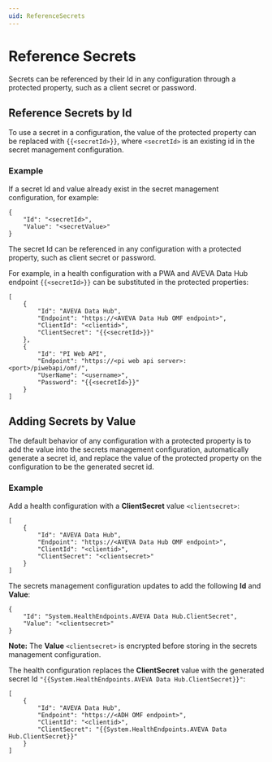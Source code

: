 ```yaml
---
uid: ReferenceSecrets
---
```


# Reference Secrets

Secrets can be referenced by their Id in any configuration through a protected property, such as a client secret or password.

## Reference Secrets by Id

To use a secret in a configuration, the value of the protected property can be replaced with `{{<secretId>}}`, where `<secretId>` is an existing id in the secret management configuration.

### Example

If a secret Id and value already exist in the secret management configuration, for example:

```code
{
    "Id": "<secretId>",
    "Value": "<secretValue>"
}
```
The secret Id can be referenced in any configuration with a protected property, such as client secret or password.

For example, in a health configuration with a PWA and AVEVA Data Hub endpoint `{{<secretId>}}` can be substituted in the protected properties:

```code
[
    {
        "Id": "AVEVA Data Hub",
        "Endpoint": "https://<AVEVA Data Hub OMF endpoint>",
        "ClientId": "<clientid>",
        "ClientSecret": "{{<secretId>}}"
    },
    {
        "Id": "PI Web API",
        "Endpoint": "https://<pi web api server>:<port>/piwebapi/omf/",
        "UserName": "<username>",
        "Password": "{{<secretId>}}"
    }
]
```

## Adding Secrets by Value

The default behavior of any configuration with a protected property is to add the value into the secrets management configuration, automatically generate a secret id, and replace the value of the protected property on the configuration to be the generated secret id.

### Example

Add a health configuration with a **ClientSecret** value `<clientsecret>`: 

```code
[
    {
        "Id": "AVEVA Data Hub",
        "Endpoint": "https://<AVEVA Data Hub OMF endpoint>",
        "ClientId": "<clientid>",
        "ClientSecret": "<clientsecret>"
    }
]
```

The secrets management configuration updates to add the following **Id** and **Value**:

```code
{
    "Id": "System.HealthEndpoints.AVEVA Data Hub.ClientSecret",
    "Value": "<clientsecret>"
}
```

 **Note:** The **Value** `<clientsecret>` is encrypted before storing in the secrets management configuration.

The health configuration replaces the **ClientSecret** value with the generated secret Id `"{{System.HealthEndpoints.AVEVA Data Hub.ClientSecret}}"`:

```code
[
    {
        "Id": "AVEVA Data Hub",
        "Endpoint": "https://<ADH OMF endpoint>",
        "ClientId": "<clientid>",
        "ClientSecret": "{{System.HealthEndpoints.AVEVA Data Hub.ClientSecret}}"
    }
]
```

